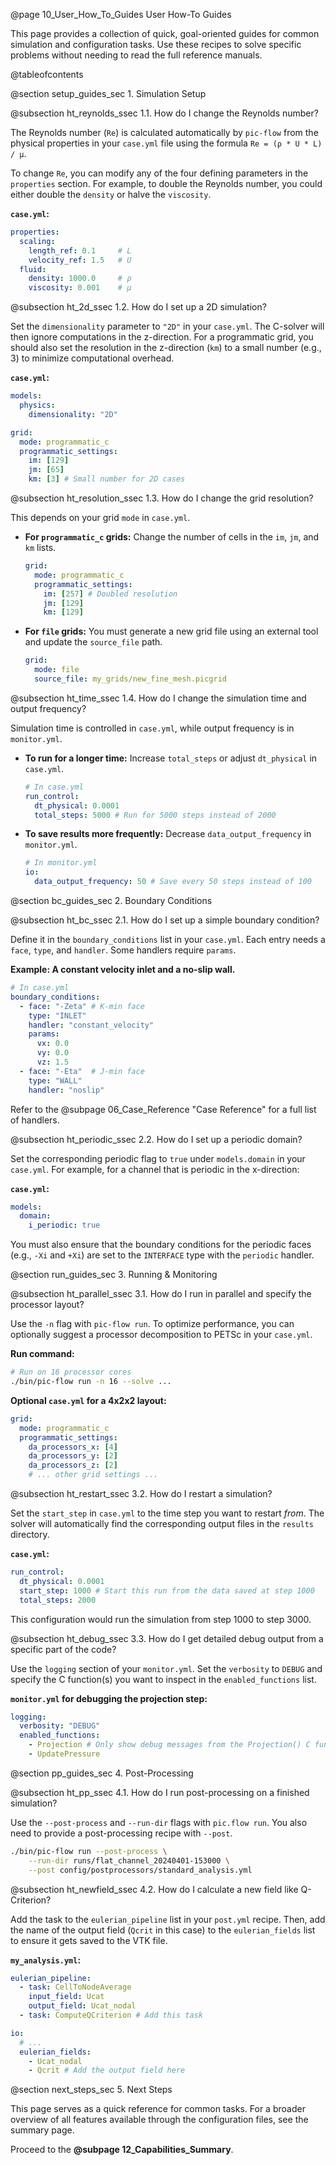 @page 10_User_How_To_Guides User How-To Guides

This page provides a collection of quick, goal-oriented guides for common simulation and configuration tasks. Use these recipes to solve specific problems without needing to read the full reference manuals.

@tableofcontents

@section setup_guides_sec 1. Simulation Setup

@subsection ht_reynolds_ssec 1.1. How do I change the Reynolds number?

The Reynolds number (`Re`) is calculated automatically by `pic-flow` from the physical properties in your `case.yml` file using the formula `Re = (ρ * U * L) / μ`.

To change `Re`, you can modify any of the four defining parameters in the `properties` section. For example, to double the Reynolds number, you could either double the `density` or halve the `viscosity`.

**`case.yml`:**
```yaml
properties:
  scaling:
    length_ref: 0.1     # L
    velocity_ref: 1.5   # U
  fluid:
    density: 1000.0     # ρ
    viscosity: 0.001    # μ
```

@subsection ht_2d_ssec 1.2. How do I set up a 2D simulation?

Set the `dimensionality` parameter to `"2D"` in your `case.yml`. The C-solver will then ignore computations in the z-direction. For a programmatic grid, you should also set the resolution in the z-direction (`km`) to a small number (e.g., 3) to minimize computational overhead.

**`case.yml`:**
```yaml
models:
  physics:
    dimensionality: "2D"

grid:
  mode: programmatic_c
  programmatic_settings:
    im: [129]
    jm: [65]
    km: [3] # Small number for 2D cases
```

@subsection ht_resolution_ssec 1.3. How do I change the grid resolution?

This depends on your grid `mode` in `case.yml`.

-   **For `programmatic_c` grids:** Change the number of cells in the `im`, `jm`, and `km` lists.
    ```yaml
    grid:
      mode: programmatic_c
      programmatic_settings:
        im: [257] # Doubled resolution
        jm: [129]
        km: [129]
    ```
-   **For `file` grids:** You must generate a new grid file using an external tool and update the `source_file` path.
    ```yaml
    grid:
      mode: file
      source_file: my_grids/new_fine_mesh.picgrid
    ```

@subsection ht_time_ssec 1.4. How do I change the simulation time and output frequency?

Simulation time is controlled in `case.yml`, while output frequency is in `monitor.yml`.

-   **To run for a longer time:** Increase `total_steps` or adjust `dt_physical` in `case.yml`.
    ```yaml
    # In case.yml
    run_control:
      dt_physical: 0.0001
      total_steps: 5000 # Run for 5000 steps instead of 2000
    ```
-   **To save results more frequently:** Decrease `data_output_frequency` in `monitor.yml`.
    ```yaml
    # In monitor.yml
    io:
      data_output_frequency: 50 # Save every 50 steps instead of 100
    ```

@section bc_guides_sec 2. Boundary Conditions

@subsection ht_bc_ssec 2.1. How do I set up a simple boundary condition?

Define it in the `boundary_conditions` list in your `case.yml`. Each entry needs a `face`, `type`, and `handler`. Some handlers require `params`.

**Example: A constant velocity inlet and a no-slip wall.**
```yaml
# In case.yml
boundary_conditions:
  - face: "-Zeta" # K-min face
    type: "INLET"
    handler: "constant_velocity"
    params:
      vx: 0.0
      vy: 0.0
      vz: 1.5
  - face: "-Eta"  # J-min face
    type: "WALL"
    handler: "noslip"
```
Refer to the @subpage 06_Case_Reference "Case Reference" for a full list of handlers.

@subsection ht_periodic_ssec 2.2. How do I set up a periodic domain?

Set the corresponding periodic flag to `true` under `models.domain` in your `case.yml`. For example, for a channel that is periodic in the x-direction:

**`case.yml`:**
```yaml
models:
  domain:
    i_periodic: true
```
You must also ensure that the boundary conditions for the periodic faces (e.g., `-Xi` and `+Xi`) are set to the `INTERFACE` type with the `periodic` handler.

@section run_guides_sec 3. Running & Monitoring

@subsection ht_parallel_ssec 3.1. How do I run in parallel and specify the processor layout?

Use the `-n` flag with `pic-flow run`. To optimize performance, you can optionally suggest a processor decomposition to PETSc in your `case.yml`.

**Run command:**
```bash
# Run on 16 processor cores
./bin/pic-flow run -n 16 --solve ...
```

**Optional `case.yml` for a 4x2x2 layout:**
```yaml
grid:
  mode: programmatic_c
  programmatic_settings:
    da_processors_x: [4]
    da_processors_y: [2]
    da_processors_z: [2]
    # ... other grid settings ...
```

@subsection ht_restart_ssec 3.2. How do I restart a simulation?

Set the `start_step` in `case.yml` to the time step you want to restart *from*. The solver will automatically find the corresponding output files in the `results` directory.

**`case.yml`:**
```yaml
run_control:
  dt_physical: 0.0001
  start_step: 1000 # Start this run from the data saved at step 1000
  total_steps: 2000
```
This configuration would run the simulation from step 1000 to step 3000.

@subsection ht_debug_ssec 3.3. How do I get detailed debug output from a specific part of the code?

Use the `logging` section of your `monitor.yml`. Set the `verbosity` to `DEBUG` and specify the C function(s) you want to inspect in the `enabled_functions` list.

**`monitor.yml` for debugging the projection step:**
```yaml
logging:
  verbosity: "DEBUG"
  enabled_functions:
    - Projection # Only show debug messages from the Projection() C function
    - UpdatePressure
```

@section pp_guides_sec 4. Post-Processing

@subsection ht_pp_ssec 4.1. How do I run post-processing on a finished simulation?

Use the `--post-process` and `--run-dir` flags with `pic.flow run`. You also need to provide a post-processing recipe with `--post`.

```bash
./bin/pic-flow run --post-process \
    --run-dir runs/flat_channel_20240401-153000 \
    --post config/postprocessors/standard_analysis.yml
```

@subsection ht_newfield_ssec 4.2. How do I calculate a new field like Q-Criterion?

Add the task to the `eulerian_pipeline` list in your `post.yml` recipe. Then, add the name of the output field (`Qcrit` in this case) to the `eulerian_fields` list to ensure it gets saved to the VTK file.

**`my_analysis.yml`:**
```yaml
eulerian_pipeline:
  - task: CellToNodeAverage
    input_field: Ucat
    output_field: Ucat_nodal
  - task: ComputeQCriterion # Add this task

io:
  # ...
  eulerian_fields:
    - Ucat_nodal
    - Qcrit # Add the output field here
```

@section next_steps_sec 5. Next Steps

This page serves as a quick reference for common tasks. For a broader overview of all features available through the configuration files, see the summary page.

Proceed to the **@subpage 12_Capabilities_Summary**.

